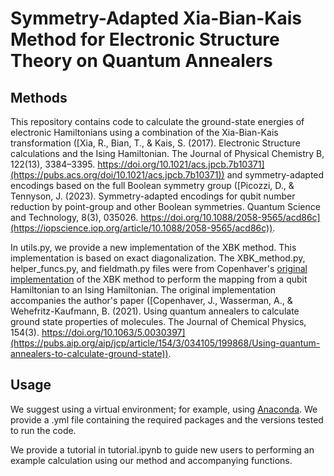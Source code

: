 # Symmetry-Adapted Xia-Bian-Kais Method for Electronic Structure Theory on Quantum Annealers

## Methods

This repository contains code to calculate the ground-state energies of electronic Hamiltonians using a combination of the Xia-Bian-Kais transformation ([Xia, R., Bian, T., & Kais, S. (2017). Electronic Structure calculations and the Ising Hamiltonian. The Journal of Physical Chemistry B, 122(13), 3384–3395. https://doi.org/10.1021/acs.jpcb.7b10371](https://pubs.acs.org/doi/10.1021/acs.jpcb.7b10371)) and symmetry-adapted encodings based on the full Boolean symmetry group ([Picozzi, D., & Tennyson, J. (2023). Symmetry-adapted encodings for qubit number reduction by point-group and other Boolean symmetries. Quantum Science and Technology, 8(3), 035026. https://doi.org/10.1088/2058-9565/acd86c](https://iopscience.iop.org/article/10.1088/2058-9565/acd86c)). 

In utils.py, we provide a new implementation of the XBK method. This implementation is based on exact diagonalization. The XBK_method.py, helper_funcs.py, and fieldmath.py files were from Copenhaver's [original implementation](https://github.com/jcopenh/Quantum-Chemistry-with-Annealers) of the XBK method to perform the mapping from a qubit Hamiltonian to an Ising Hamiltonian. The original implementation accompanies the author's paper ([Copenhaver, J., Wasserman, A., & Wehefritz-Kaufmann, B. (2021). Using quantum annealers to calculate ground state properties of molecules. The Journal of Chemical Physics, 154(3). https://doi.org/10.1063/5.0030397](https://pubs.aip.org/aip/jcp/article/154/3/034105/199868/Using-quantum-annealers-to-calculate-ground-state)).

## Usage

We suggest using a virtual environment; for example, using [Anaconda](https://www.anaconda.com/). We provide a .yml file containing the required packages and the versions tested to run the code.

We provide a tutorial in tutorial.ipynb to guide new users to performing an example calculation using our method and accompanying functions.
